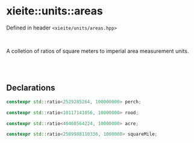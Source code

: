 # xieite::units::areas
Defined in header `<xieite/units/areas.hpp>`

<br/>

A colletion of ratios of square meters to imperial area measurement units.

<br/><br/>

## Declarations
```cpp
constexpr std::ratio<2529285264, 100000000> perch;
```
```cpp
constexpr std::ratio<10117141056, 10000000> rood;
```
```cpp
constexpr std::ratio<40468564224, 10000000> acre;
```
```cpp
constexpr std::ratio<2589988110336, 1000000> squareMile;
```
